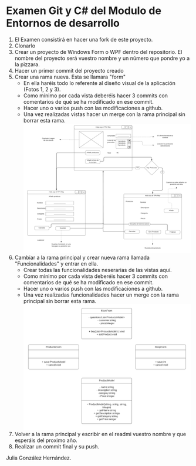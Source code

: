 # Examen Git y C# del Modulo de Entornos de desarrollo

1. El Examen consistirá en hacer una fork de este proyecto.
2. Clonarlo
3. Crear un proyecto de Windows Form o WPF dentro del repositorio. El nombre del proyecto será vuestro nombre y un número que pondre yo a la pizzara.
4. Hacer un primer commit del proyecto creado
5. Crear una rama nueva. Esta se llamara "form" 
   - En ella haréis todo lo referente al diseño visual de la aplicación (Fotos 1, 2 y 3).
   - Como mínimo por cada vista deberéis hacer 3 commits con comentarios de qué se ha modificado en ese commit.
   - Hacer uno o varios push con las modificaciones a github.
   - Una vez realizadas vistas hacer un merge con la rama principal sin borrar esta rama.
![views](https://github.com/Cucala/examen-31052022-1dawSemiMati/blob/main/images/views.png)
6. Cambiar a la rama principal y crear nueva rama llamada "Funcionalidades" y entrar en ella.
   - Crear todas las funcionalidades neserarias de las vistas aquí.
   - Como mínimo por cada vista deberéis hacer 3 commits con comentarios de qué se ha modificado en ese commit.
   - Hacer uno o varios push con las modificaciones a github.
   - Una vez realizadas funcionalidades hacer un merge con la rama principal sin borrar esta rama.
![uml](https://github.com/Cucala/examen-31052022-1dawSemiMati/blob/main/images/uml.png)
7. Volver a la rama principal y escribir en el readmi vuestro nombre y que esperáis del proximo año.
8. Realizar un commit final y su push.

Julia González Hernández. 
